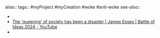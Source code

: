 alias::
tags:: #myProject #myCreation #woke #anti-woke
see-also::

-
- [The 'queering' of society has been a disaster | James Esses | Battle of Ideas 2024 - YouTube](https://www.youtube.com/watch?v=6O_SQILVWxk)
-
